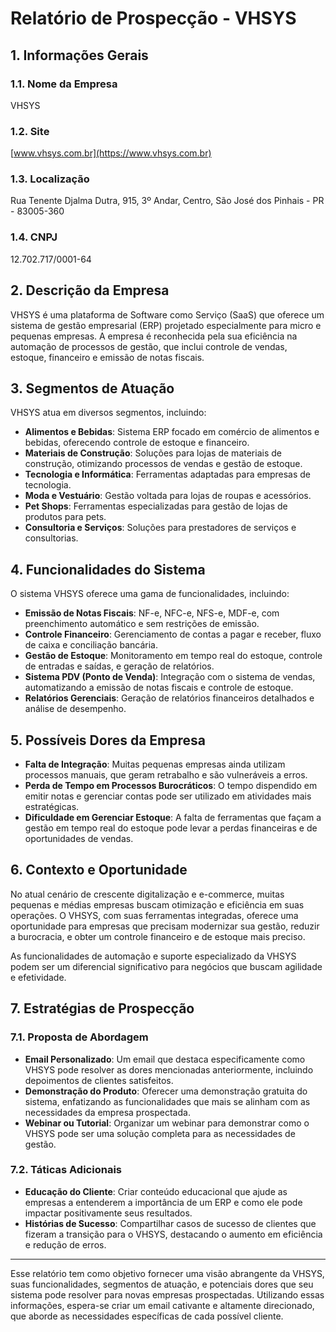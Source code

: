 # Relatório de Prospecção - VHSYS

## 1. Informações Gerais

### 1.1. Nome da Empresa
VHSYS

### 1.2. Site
[www.vhsys.com.br](https://www.vhsys.com.br)

### 1.3. Localização
Rua Tenente Djalma Dutra, 915, 3º Andar, Centro, São José dos Pinhais - PR - 83005-360

### 1.4. CNPJ
12.702.717/0001-64

## 2. Descrição da Empresa

VHSYS é uma plataforma de Software como Serviço (SaaS) que oferece um sistema de gestão empresarial (ERP) projetado especialmente para micro e pequenas empresas. A empresa é reconhecida pela sua eficiência na automação de processos de gestão, que inclui controle de vendas, estoque, financeiro e emissão de notas fiscais.

## 3. Segmentos de Atuação

VHSYS atua em diversos segmentos, incluindo:

- **Alimentos e Bebidas**: Sistema ERP focado em comércio de alimentos e bebidas, oferecendo controle de estoque e financeiro.
- **Materiais de Construção**: Soluções para lojas de materiais de construção, otimizando processos de vendas e gestão de estoque.
- **Tecnologia e Informática**: Ferramentas adaptadas para empresas de tecnologia.
- **Moda e Vestuário**: Gestão voltada para lojas de roupas e acessórios.
- **Pet Shops**: Ferramentas especializadas para gestão de lojas de produtos para pets.
- **Consultoria e Serviços**: Soluções para prestadores de serviços e consultorias.

## 4. Funcionalidades do Sistema

O sistema VHSYS oferece uma gama de funcionalidades, incluindo:

- **Emissão de Notas Fiscais**: NF-e, NFC-e, NFS-e, MDF-e, com preenchimento automático e sem restrições de emissão.
- **Controle Financeiro**: Gerenciamento de contas a pagar e receber, fluxo de caixa e conciliação bancária.
- **Gestão de Estoque**: Monitoramento em tempo real do estoque, controle de entradas e saídas, e geração de relatórios.
- **Sistema PDV (Ponto de Venda)**: Integração com o sistema de vendas, automatizando a emissão de notas fiscais e controle de estoque.
- **Relatórios Gerenciais**: Geração de relatórios financeiros detalhados e análise de desempenho.

## 5. Possíveis Dores da Empresa

- **Falta de Integração**: Muitas pequenas empresas ainda utilizam processos manuais, que geram retrabalho e são vulneráveis a erros.
- **Perda de Tempo em Processos Burocráticos**: O tempo dispendido em emitir notas e gerenciar contas pode ser utilizado em atividades mais estratégicas.
- **Dificuldade em Gerenciar Estoque**: A falta de ferramentas que façam a gestão em tempo real do estoque pode levar a perdas financeiras e de oportunidades de vendas.

## 6. Contexto e Oportunidade

No atual cenário de crescente digitalização e e-commerce, muitas pequenas e médias empresas buscam otimização e eficiência em suas operações. O VHSYS, com suas ferramentas integradas, oferece uma oportunidade para empresas que precisam modernizar sua gestão, reduzir a burocracia, e obter um controle financeiro e de estoque mais preciso. 

As funcionalidades de automação e suporte especializado da VHSYS podem ser um diferencial significativo para negócios que buscam agilidade e efetividade.

## 7. Estratégias de Prospecção

### 7.1. Proposta de Abordagem

- **Email Personalizado**: Um email que destaca especificamente como VHSYS pode resolver as dores mencionadas anteriormente, incluindo depoimentos de clientes satisfeitos.
- **Demonstração do Produto**: Oferecer uma demonstração gratuita do sistema, enfatizando as funcionalidades que mais se alinham com as necessidades da empresa prospectada.
- **Webinar ou Tutorial**: Organizar um webinar para demonstrar como o VHSYS pode ser uma solução completa para as necessidades de gestão.

### 7.2. Táticas Adicionais

- **Educação do Cliente**: Criar conteúdo educacional que ajude as empresas a entenderem a importância de um ERP e como ele pode impactar positivamente seus resultados.
- **Histórias de Sucesso**: Compartilhar casos de sucesso de clientes que fizeram a transição para o VHSYS, destacando o aumento em eficiência e redução de erros.

---

Esse relatório tem como objetivo fornecer uma visão abrangente da VHSYS, suas funcionalidades, segmentos de atuação, e potenciais dores que seu sistema pode resolver para novas empresas prospectadas. Utilizando essas informações, espera-se criar um email cativante e altamente direcionado, que aborde as necessidades específicas de cada possível cliente.